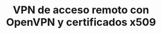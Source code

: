 ---
title: VPN de acceso remoto con OpenVPN y certificados x509
menu:
  sidebar:
    name: Acceso remoto OpenVPN
    identifier: acceso_remoto_openvpn
    parent: VPN
    weight: 0
---